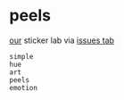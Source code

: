 # peels
[our](https://github.com/s9a) sticker lab via [issues tab](../../issues)

```
simple
hue
art
peels
emotion
```
